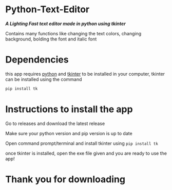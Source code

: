 # Python-Text-Editor
***A Lighting Fast text editor made in python using tkinter***

Contains many functions like changing the text colors, changing background, bolding the font and italic font

# Dependencies

this app requires [python](https://www.python.org/downloads) and [tkinter](https://docs.python.org/3/library/tkinter.html) to be installed in your computer, tkinter can be installed using the command

```sh
pip install tk
```

# Instructions to install the app

Go to releases and download the latest release

Make sure your python version and pip version is up to date

Open command prompt/terminal and install tkinter using `pip install tk`

once tkinter is installed, open the exe file given and you are ready to use the app!

# Thank you for downloading
